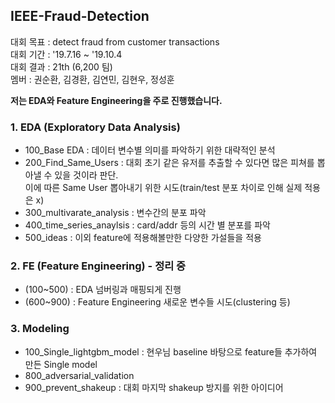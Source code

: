 ## IEEE-Fraud-Detection  

대회 목표 : detect fraud from customer transactions  
대회 기간 : '19.7.16 ~ '19.10.4    
대회 결과 : 21th (6,200 팀)  
멤버 : 권순환, 김경환, 김연민, 김현우, 정성훈  

**저는 EDA와 Feature Engineering을 주로 진행했습니다.**    

### 1. EDA (Exploratory Data Analysis)  

- 100_Base EDA : 데이터 변수별 의미를 파악하기 위한 대략적인 분석  
- 200_Find_Same_Users : 대회 초기 같은 유저를 추출할 수 있다면 많은 피쳐를 뽑아낼 수 있을 것이라 판단.  
 이에 따른 Same User 뽑아내기 위한 시도(train/test 분포 차이로 인해 실제 적용은 x)
- 300_multivarate_analysis : 변수간의 분포 파악
- 400_time_series_anaylsis : card/addr 등의 시간 별 분포를 파악
- 500_ideas : 이외 feature에 적용해볼만한 다양한 가설들을 적용

### 2. FE (Feature Engineering) - 정리 중  

- (100~500) : EDA 넘버링과 매핑되게 진행
- (600~900) : Feature Engineering 새로운 변수들 시도(clustering 등)

### 3. Modeling

- 100_Single_lightgbm_model : 현우님 baseline 바탕으로 feature들 추가하여 만든 Single model  
- 800_adversarial_validation
- 900_prevent_shakeup : 대회 마지막 shakeup 방지를 위한 아이디어
